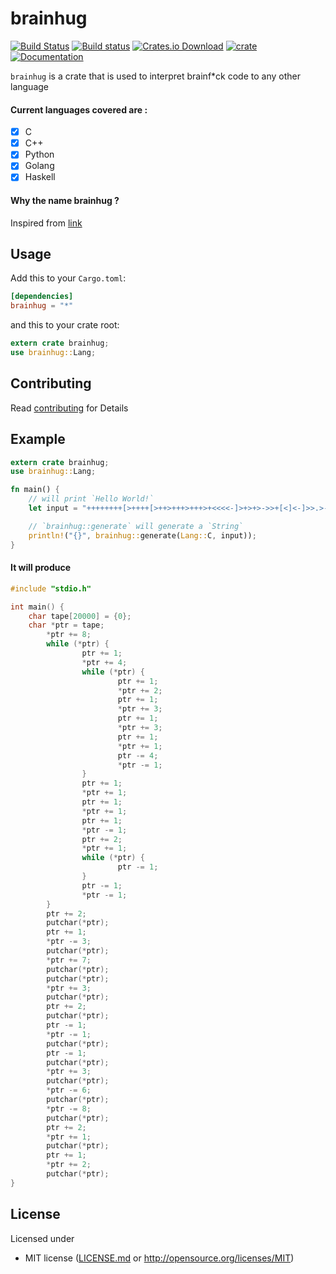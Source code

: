 # brainhug

[![Build Status](https://travis-ci.com/sn99/brainhug.svg?branch=master)](https://travis-ci.com/sn99/brainhug)
[![Build status](https://ci.appveyor.com/api/projects/status/23dcr0k5u244qd3e?svg=true)](https://ci.appveyor.com/project/sn99/brainhug)
[![Crates.io Download](https://img.shields.io/crates/d/brainhug.svg)](https://crates.io/crates/brainhug)
[![crate](https://img.shields.io/crates/v/brainhug.svg)](https://crates.io/crates/brainhug)
[![Documentation](https://docs.rs/brainhug/badge.svg)](https://docs.rs/brainhug) 

`brainhug` is a crate that is used to interpret brainf*ck code to any other language

#### Current languages covered are :
- [x] C
- [x] C++
- [x] Python
- [x] Golang
- [x] Haskell

#### Why the name brainhug ?
Inspired from [link](https://lists.freedesktop.org/archives/dri-devel/2018-November/198581.html)

## Usage

Add this to your `Cargo.toml`:

```toml
[dependencies]
brainhug = "*"
```

and this to your crate root:

```rust
extern crate brainhug;
use brainhug::Lang;
```

## Contributing
Read [contributing](CONTRIBUTING.md) for Details

## Example

```rust
extern crate brainhug;
use brainhug::Lang;

fn main() {
    // will print `Hello World!`
    let input = "++++++++[>++++[>++>+++>+++>+<<<<-]>+>+>->>+[<]<-]>>.>---.+++++++..+++.>>.<-.<.+++.------.--------.>>+.>++.";

    // `brainhug::generate` will generate a `String`
    println!("{}", brainhug::generate(Lang::C, input));
}
```

#### It will produce

```c
#include "stdio.h"

int main() {
    char tape[20000] = {0};
    char *ptr = tape;
        *ptr += 8;
        while (*ptr) {
                ptr += 1;
                *ptr += 4;
                while (*ptr) {
                        ptr += 1;
                        *ptr += 2;
                        ptr += 1;
                        *ptr += 3;
                        ptr += 1;
                        *ptr += 3;
                        ptr += 1;
                        *ptr += 1;
                        ptr -= 4;
                        *ptr -= 1;
                }
                ptr += 1;
                *ptr += 1;
                ptr += 1;
                *ptr += 1;
                ptr += 1;
                *ptr -= 1;
                ptr += 2;
                *ptr += 1;
                while (*ptr) {
                        ptr -= 1;
                }
                ptr -= 1;
                *ptr -= 1;
        }
        ptr += 2;
        putchar(*ptr);
        ptr += 1;
        *ptr -= 3;
        putchar(*ptr);
        *ptr += 7;
        putchar(*ptr);
        putchar(*ptr);
        *ptr += 3;
        putchar(*ptr);
        ptr += 2;
        putchar(*ptr);
        ptr -= 1;
        *ptr -= 1;
        putchar(*ptr);
        ptr -= 1;
        putchar(*ptr);
        *ptr += 3;
        putchar(*ptr);
        *ptr -= 6;
        putchar(*ptr);
        *ptr -= 8;
        putchar(*ptr);
        ptr += 2;
        *ptr += 1;
        putchar(*ptr);
        ptr += 1;
        *ptr += 2;
        putchar(*ptr);
}
```

## License

Licensed under

 * MIT license ([LICENSE.md](LICENSE.md) or http://opensource.org/licenses/MIT)
